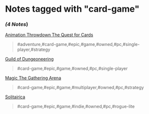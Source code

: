 # Notes tagged with "card-game"

### _(4 Notes_)

[Animation Throwdown The Quest for Cards](./../Animation%20Throwdown%20The%20Quest%20for%20Cards.html)
> #adventure,#card-game,#epic,#game,#owned,#pc,#single-player,#strategy

[Guild of Dungeoneering](./../Guild%20of%20Dungeoneering.html)
> #card-game,#epic,#game,#owned,#pc,#single-player

[Magic The Gathering Arena](./../Magic%20The%20Gathering%20Arena.html)
> #card-game,#epic,#game,#multiplayer,#owned,#pc,#strategy

[Solitairica](./../Solitairica.html)
> #card-game,#epic,#game,#indie,#owned,#pc,#rogue-lite

